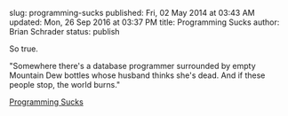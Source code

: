 slug: programming-sucks
published: Fri, 02 May 2014 at 03:43 AM
updated: Mon, 26 Sep 2016 at 03:37 PM
title: Programming Sucks 
author: Brian Schrader
status: publish

So true.

<div class="link">"Somewhere there's a database programmer surrounded by empty Mountain Dew bottles whose husband thinks she's dead. And if these people stop, the world burns."</div>

[Programming Sucks](http://stilldrinking.org/programming-sucks)